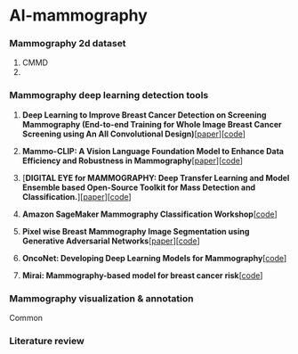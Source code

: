 # AI-mammography

### Mammography 2d dataset
1. CMMD
2. 
### Mammography deep learning detection tools
1. **Deep Learning to Improve Breast Cancer Detection on Screening Mammography (End-to-end Training for Whole Image Breast Cancer Screening using An All Convolutional Design)**[[paper](https://www.nature.com/articles/s41598-019-48995-4.epdf?author_access_token=sU0s0tPP8aQbaFvLZkT7y9RgN0jAjWel9jnR3ZoTv0MogeZTGvTlEp0_tJGQ9BS1WdEgozgVUcW-HwnKaE5IRbXmq4dt3ZbJCbq5PxSQdmsx0ay_ZrO-4HKR6og2RGCX0NeapHuZTz0D2NjAc4tDYw%3D%3D)][[code](https://github.com/lishen/end2end-all-conv)]

2. **Mammo-CLIP: A Vision Language Foundation Model to Enhance Data Efficiency and Robustness in Mammography**[[paper](https://arxiv.org/pdf/2405.12255)][[code](https://github.com/batmanlab/Mammo-CLIP)]

3. [**DIGITAL EYE for MAMMOGRAPHY: Deep Transfer Learning and Model Ensemble based Open-Source Toolkit for Mass Detection and Classification.**][[paper](https://cbddo.gov.tr/en/projects/digital-eye-project/)][[code](https://github.com/cbddobvyz/digitaleye-mammography)]

4. **Amazon SageMaker Mammography Classification Workshop**[[code](https://github.com/aws-samples/mammography-classification-workshop)]

5. **Pixel wise Breast Mammography Image Segmentation using Generative Adversarial Networks**[[paper](https://github.com/ankit-ai/GAN_breast_mammography_segmentation/blob/master/images/Screen%20Shot%202019-01-06%20at%209.47.40%20PM.png?raw=true)][[code](https://github.com/ankit-ai/GAN_breast_mammography_segmentation)]

6. **OncoNet: Developing Deep Learning Models for Mammography**[[code](https://github.com/yala/OncoNet_Public)]

7. **Mirai: Mammography-based model for breast cancer risk**[[code](https://github.com/yala/Mirai)]


### Mammography visualization & annotation
Common
### Literature review

